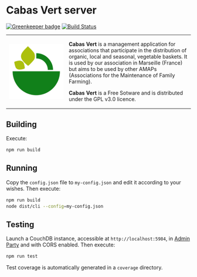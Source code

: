# Cabas Vert server

[![Greenkeeper badge](https://badges.greenkeeper.io/cabasvert/cabasvert-server.svg)](https://greenkeeper.io/)
[![Build Status](https://travis-ci.org/cabasvert/cabasvert-server.svg?branch=master)](https://travis-ci.org/cabasvert/cabasvert-server)

<table>
  <tr>
    <td width="150px">
      <img alt="Cabas Vert logo" valign="top" title="Cabas Vert logo"
           src="https://raw.githubusercontent.com/cabasvert/cabasvert-server/master/docs/img/icon.svg?sanitize=true"/>
    </td>
    <td>
      <p>
        <b>Cabas Vert</b> is a management application for associations that participate in the distribution of organic, local and seasonal, vegetable baskets.
        It is used by our association in Marseille (France) but aims to be used by other AMAPs (Associations for the Maintenance of Family Farming).
      </p>
      <p>
        <b>Cabas Vert</b> is a Free Sotware and is distributed under the GPL v3.0 licence.
      </p>
    </td>
  </tr>
</table>

## Building

Execute:

```bash
npm run build
```

## Running

Copy the `config.json` file to `my-config.json` and edit it according to your wishes.
Then execute:

```bash
npm run build
node dist/cli --config=my-config.json
```

## Testing

Launch a CouchDB instance, accessible at `http://localhost:5984`, in [Admin Party](http://guide.couchdb.org/draft/security.html#party) and with CORS enabled.
Then execute:

```bash
npm run test
```

Test coverage is automatically generated in a `coverage` directory.
